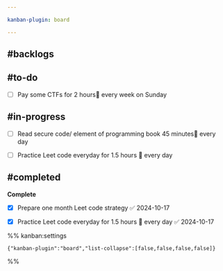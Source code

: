 ```yaml
---

kanban-plugin: board

---
```


## #backlogs



## #to-do

- [ ] Pay some CTFs for 2 hours🔁 every week on Sunday


## #in-progress

- [ ] Read secure code/ element of programming book 45 minutes🔁 every day
- [ ] Practice Leet code everyday for 1.5 hours 🔁 every day


## #completed

**Complete**
- [x] Prepare one month Leet code strategy ✅ 2024-10-17
- [x] Practice Leet code everyday for 1.5 hours 🔁 every day ✅ 2024-10-17




%% kanban:settings
```
{"kanban-plugin":"board","list-collapse":[false,false,false,false]}
```
%%